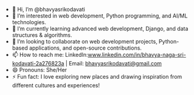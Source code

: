 - 👋 Hi, I’m @bhavyasrikodavati
- 👀 I’m interested in web development, Python programming, and AI/ML technologies.
- 🌱 I’m currently learning advanced web development, Django, and data structures & algorithms.
- 💞️ I’m looking to collaborate on web development projects, Python-based applications, and open-source contributions.
- 📫 How to reach me: LinkedIn:www.linkedin.com/in/bhavya-naga-sri-kodavati-2a276823a | Email: bhavyasrikodavati@gmail.com
- 😄 Pronouns: She/Her
- ⚡ Fun fact: I love exploring new places and drawing inspiration from different cultures and experiences!
